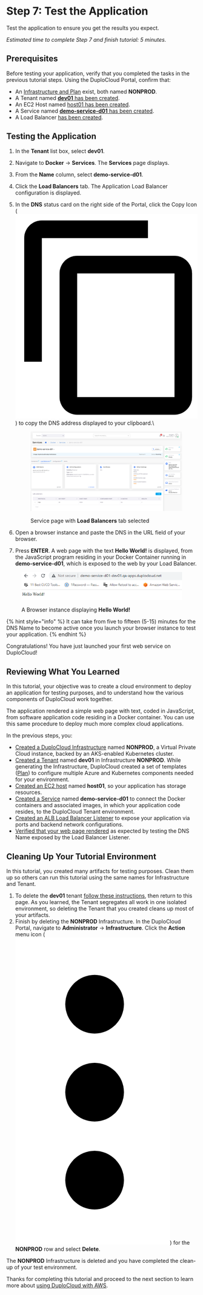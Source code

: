 # Step 7: Test the Application

Test the application to ensure you get the results you expect.

_Estimated time to complete Step 7 and finish tutorial: 5 minutes._

## Prerequisites

Before testing your application, verify that you completed the tasks in the previous tutorial steps.   Using the DuploCloud Portal, confirm that:

* An [Infrastructure and Plan](../step-1-infrastructure.md) exist, both named **NONPROD**.
* A Tenant named [**dev01** has been created](../step-2-tenant.md).
* An EC2 Host named [host01 has been created](step-4-create-ec2-host.md).
* A Service named [**demo-service-d01** has been created](step-5-create-app-via-docker-native.md).&#x20;
* A Load Balancer [has been created](step-6-create-loadbalancer.md).

## Testing the Application

1. In the **Tenant** list box, select **dev01**.
2. Navigate to **Docker** -> **Services**. The **Services** page displays.
3. From the **Name** column, select **demo-service-d01**.
4. Click the **Load Balancers** tab. The Application Load Balancer configuration is displayed.
5.  In the **DNS** status card on the right side of the Portal, click the Copy Icon ( <img src="../../../.gitbook/assets/copy_icon (1).png" alt="" data-size="line"> ) to copy the DNS address displayed to your clipboard.\


    <figure><img src="../../../.gitbook/assets/services new.png" alt=""><figcaption><p>Service page with <strong>Load Balancers</strong> tab selected<br></p></figcaption></figure>
6. Open a browser instance and paste the DNS in the URL field of your browser.
7. Press **ENTER**. A web page with the text **Hello World!** is displayed, from the JavaScript program residing in your Docker Container running in **demo-service-d01**, which is exposed to the web by your Load Balancer.

<figure><img src="../../../.gitbook/assets/dockern.png" alt=""><figcaption><p>A Browser instance displaying <strong>Hello World!</strong></p></figcaption></figure>

{% hint style="info" %}
It can take from five to fifteen (5-15) minutes for the DNS Name to become active once you launch your browser instance to test your application.
{% endhint %}

Congratulations! You have just launched your first web service on DuploCloud!

## Reviewing What You Learned

In this tutorial, your objective was to create a cloud environment to deploy an application for testing purposes, and to understand how the various components of DuploCloud work together.&#x20;

The application rendered a simple web page with text, coded in JavaScript, from software application code residing in a Docker container. You can use this same procedure to deploy much more complex cloud applications.&#x20;

In the previous steps, you:

* [Created a DuploCloud Infrastructure](../step-1-infrastructure.md) named **NONPROD**, a Virtual Private Cloud instance, backed by an AKS-enabled Kubernetes cluster.&#x20;
* [Created a Tenant](../step-2-tenant.md) named **dev01** in Infrastructure **NONPROD**. While generating the Infrastructure, DuploCloud created a set of templates ([Plan](../step-1-infrastructure.md)) to configure multiple Azure and Kubernetes components needed for your environment.
* [Created an EC2 host](step-4-create-ec2-host.md) named **host01**, so your application has storage resources.
* [Created a Service](step-5-create-app-via-docker-native.md) named **demo-service-d01** to connect the Docker containers and associated images, in which your application code resides, to the DuploCloud Tenant environment.
* [Created an ALB Load Balancer Listener](step-6-create-loadbalancer.md) to expose your application via ports and backend network configurations.&#x20;
* [Verified that your web page rendered](step-7-test-the-application.md#testing-the-application) as expected by testing the DNS Name exposed by the Load Balancer Listener.

## Cleaning Up Your Tutorial Environment

In this tutorial, you created many artifacts for testing purposes. Clean them up so others can run this tutorial using the same names for Infrastructure and Tenant.

1. To delete the **dev01** tenant [follow these instructions](../../../access-control/tenant-access/deleting-a-tenant.md), then return to this page. As you learned, the Tenant segregates all work in one isolated environment, so deleting the Tenant that you created cleans up most of your artifacts.
2. Finish by deleting the **NONPROD** Infrastructure. In the DuploCloud Portal, navigate to **Administrator** -> **Infrastructure**. Click the **Action** menu icon (<img src="../../../.gitbook/assets/image (4) (3).png" alt="" data-size="line">) for the **NONPROD** row and select **Delete**.&#x20;

The **NONPROD** Infrastructure is deleted and you have completed the clean-up of your test environment.

Thanks for completing this tutorial and proceed to the next section to learn more about [using DuploCloud with AWS](../../use-cases/).
